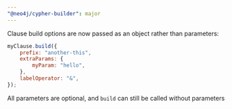 ```yaml
---
"@neo4j/cypher-builder": major
---
```


Clause build options are now passed as an object rather than parameters:

```js
myClause.build({
    prefix: "another-this",
    extraParams: {
        myParam: "hello",
    },
    labelOperator: "&",
});
```

All parameters are optional, and `build` can still be called without parameters

